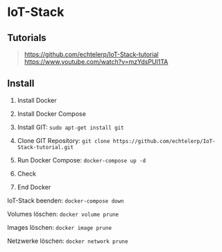 # IoT-Stack

## Tutorials
> https://github.com/echtelerp/IoT-Stack-tutorial
> https://www.youtube.com/watch?v=mzYdsPUI1TA

## Install

1. Install Docker

2. Install Docker Compose

3. Install GIT: `sudo apt-get install git`

4. Clone GIT Repository: `git clone https://github.com/echtelerp/IoT-Stack-tutorial.git`

5. Run Docker Compose: `docker-compose up -d` 

6. Check 


7. End Docker

IoT-Stack beenden: `docker-compose down`

Volumes löschen: `docker volume prune`

Images löschen: `docker image prune`

Netzwerke löschen: `docker network prune`
